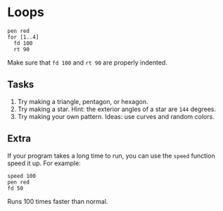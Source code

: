 Loops
=====

```
pen red
for [1..4]
  fd 100
  rt 90
```

Make sure that `fd 100` and `rt 90` are properly indented.

Tasks
-----
  1. Try making a triangle, pentagon, or hexagon.
  2. Try making a star. Hint: the exterior angles of a star are `144` degrees.
  3. Try making your own pattern. Ideas: use curves and random colors.

Extra
-----
If your program takes a long time to run, you can use the `speed` function speed it up. For example:
```
speed 100
pen red
fd 50
```
Runs 100 times faster than normal.
